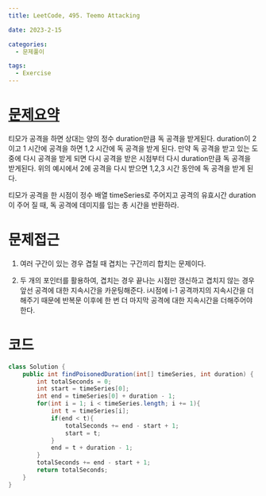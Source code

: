 ```yaml
---
title: LeetCode, 495. Teemo Attacking

date: 2023-2-15

categories:
  - 문제풀이

tags:
  - Exercise
---
```


# [문제요약](https://leetcode.com/problems/teemo-attacking/description/)

티모가 공격을 하면 상대는 양의 정수 duration만큼 독 공격을 받게된다. duration이 2이고 1 시간에 공격을 하면 1,2 시간에 독 공격을 받게 된다. 만약 독 공격을 받고 있는 도중에 다시 공격을 받게 되면 다시 공격을 받은 시점부터 다시 duration만큼 독 공격을 받게된다. 위의 예시에서 2에 공격을 다시 받으면 1,2,3 시간 동안에 독 공격을 받게 된다.

티모가 공격을 한 시점이 정수 배열 timeSeries로 주어지고 공격의 유효시간 duration이 주어 질 때, 독 공격에 데미지를 입는 총 시간을 반환하라.

# 문제접근

1. 여러 구간이 있는 경우 겹칠 때 겹치는 구간끼리 합치는 문제이다.

2. 두 개의 포인터를 활용하여, 겹치는 경우 끝나는 시점만 갱신하고 겹치지 않는 경우 앞선 공격에 대한 지속시간을 카운팅해준다. i시점에 i-1 공격까지의 지속시간을 더해주기 때문에 반복문 이후에 한 번 더 마지막 공격에 대한 지속시간을 더해주어야 한다.

# 코드

```java
class Solution {
    public int findPoisonedDuration(int[] timeSeries, int duration) {
        int totalSeconds = 0;
        int start = timeSeries[0];
        int end = timeSeries[0] + duration - 1;
        for(int i = 1; i < timeSeries.length; i += 1){
            int t = timeSeries[i];
            if(end < t){
                totalSeconds += end - start + 1;
                start = t;
            }
            end = t + duration - 1;
        }
        totalSeconds += end - start + 1;
        return totalSeconds;
    }
}
```
